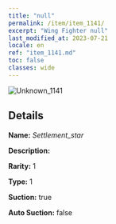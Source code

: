 ```yaml
---
title: "null"
permalink: /item/item_1141/
excerpt: "Wing Fighter null"
last_modified_at: 2023-07-21
locale: en
ref: "item_1141.md"
toc: false
classes: wide
---
```



 ![Unknown_1141](/images/item/Settlement_star_p.png)



## Details

 **Name:** *Settlement_star* 

 **Description:** 

 **Rarity:** 1 

 **Type:** 1 

 **Suction:** true 

 **Auto Suction:** false 


